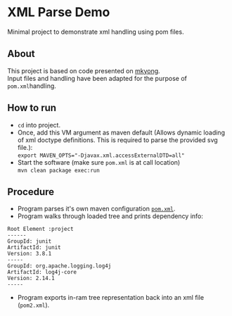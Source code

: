 # XML Parse Demo

Minimal project to demonstrate xml handling using pom files.

## About

This project is based on code presented on [mkyong](https://mkyong.com/java/how-to-read-xml-file-in-java-dom-parser/).  
Input files and handling have been adapted for the purpose of ```pom.xml```handling.

## How to run

 * ```cd``` into project.
 * Once, add this VM argument as maven default (Allows dynamic loading of xml doctype definitions. This is required to parse the provided svg file.):  
 ```export MAVEN_OPTS="-Djavax.xml.accessExternalDTD=all"```
 * Start the software (make sure ```pom.xml``` is at call location)  
```mvn clean package exec:run```

## Procedure

 * Program parses it's own maven configuration [```pom.xml```](pom.xml).
 * Program walks through loaded tree and prints dependency info:  
```
Root Element :project
------
GroupId: junit
ArtifactId: junit
Version: 3.8.1
-----
GroupId: org.apache.logging.log4j
ArtifactId: log4j-core
Version: 2.14.1
-----
```
 * Program exports in-ram tree representation back into an xml file (```pom2.xml```).


